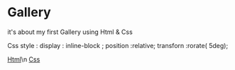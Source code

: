 # Gallery
 it's about my first Gallery using Html & Css

Css style :
display : inline-block ;
position :relative;
transforn :rorate( 5deg);


[Html](https://github.com/hamzadarej/Gallery/blob/master/index.html)\n
[Css](https://github.com/hamzadarej/Gallery/blob/master/style.css)
